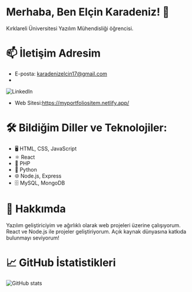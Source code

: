 # Merhaba, Ben Elçin Karadeniz! 👋

Kırklareli Üniversitesi Yazılım Mühendisliği öğrencisi.

# 📫  İletişim Adresim
- E-posta: karadenizelcin17@gmail.com
- 
![LinkedIn](https://www.linkedin.com/in/elcinkaradeniz/)
- Web Sitesi:https://myportfoliositem.netlify.app/

# 🛠️ Bildiğim Diller ve Teknolojiler:
- 🖥️ HTML, CSS, JavaScript
- ⚛️ React
- 🐘 PHP
- 🐍 Python
- 🌐 Node.js, Express
- 🗄️ MySQL, MongoDB


# 💼 Hakkımda
Yazılım geliştiriciyim ve ağırlıklı olarak web projeleri üzerine çalışıyorum. React ve Node.js ile projeler geliştiriyorum. Açık kaynak dünyasına katkıda bulunmayı seviyorum!



# 📈 GitHub İstatistikleri
![GitHub stats](https://github-readme-stats.vercel.app/api?username=elcinkaradeniz&show_icons=true&theme=radical)


